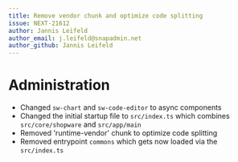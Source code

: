 ```yaml
---
title: Remove vendor chunk and optimize code splitting
issue: NEXT-21612
author: Jannis Leifeld
author_email: j.leifeld@snapadmin.net
author_github: Jannis Leifeld
---
```

# Administration
* Changed `sw-chart` and `sw-code-editor` to async components
* Changed the initial startup file to `src/index.ts` which combines `src/core/shopware` and `src/app/main`
* Removed 'runtime-vendor' chunk to optimize code splitting
* Removed entrypoint `commons` which gets now loaded via the `src/index.ts`
